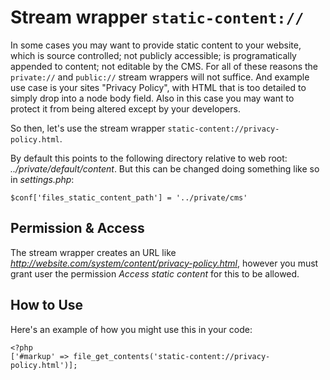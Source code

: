 # Stream wrapper `static-content://`

In some cases you may want to provide static content to your website, which is source controlled; not publicly accessible; is programatically appended to content; not editable by the CMS.  For all of these reasons the `private://` and `public://` stream wrappers will not suffice.  And example use case is your sites "Privacy Policy", with HTML that is too detailed to simply drop into a node body field.  Also in this case you may want to protect it from being altered except by your developers.

So then, let's use the stream wrapper `static-content://privacy-policy.html`.

By default this points to the following directory relative to web root: _../private/default/content_.  But this can be changed doing something like so in _settings.php_:

    $conf['files_static_content_path'] = '../private/cms'

## Permission & Access

The stream wrapper creates an URL like _http://website.com/system/content/privacy-policy.html_, however you must grant user the permission _Access static content_ for this to be allowed.

## How to Use

Here's an example of how you might use this in your code:

    <?php
    ['#markup' => file_get_contents('static-content://privacy-policy.html')];
